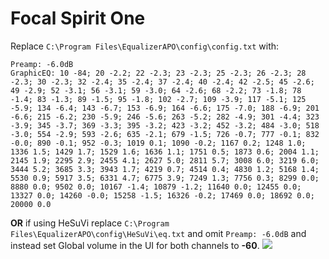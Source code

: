 # Focal Spirit One
Replace `C:\Program Files\EqualizerAPO\config\config.txt` with:
```
Preamp: -6.0dB
GraphicEQ: 10 -84; 20 -2.2; 22 -2.3; 23 -2.3; 25 -2.3; 26 -2.3; 28 -2.3; 30 -2.3; 32 -2.4; 35 -2.4; 37 -2.4; 40 -2.4; 42 -2.5; 45 -2.6; 49 -2.9; 52 -3.1; 56 -3.1; 59 -3.0; 64 -2.6; 68 -2.2; 73 -1.8; 78 -1.4; 83 -1.3; 89 -1.5; 95 -1.8; 102 -2.7; 109 -3.9; 117 -5.1; 125 -5.9; 134 -6.4; 143 -6.7; 153 -6.9; 164 -6.6; 175 -7.0; 188 -6.9; 201 -6.6; 215 -6.2; 230 -5.9; 246 -5.6; 263 -5.2; 282 -4.9; 301 -4.4; 323 -3.9; 345 -3.7; 369 -3.3; 395 -3.2; 423 -3.2; 452 -3.2; 484 -3.0; 518 -3.0; 554 -2.9; 593 -2.6; 635 -2.1; 679 -1.5; 726 -0.7; 777 -0.1; 832 -0.0; 890 -0.1; 952 -0.3; 1019 0.1; 1090 -0.2; 1167 0.2; 1248 1.0; 1336 1.5; 1429 1.7; 1529 1.6; 1636 1.1; 1751 0.5; 1873 0.6; 2004 1.1; 2145 1.9; 2295 2.9; 2455 4.1; 2627 5.0; 2811 5.7; 3008 6.0; 3219 6.0; 3444 5.2; 3685 3.3; 3943 1.7; 4219 0.7; 4514 0.4; 4830 1.2; 5168 1.4; 5530 0.9; 5917 3.5; 6331 4.7; 6775 3.9; 7249 1.3; 7756 0.3; 8299 0.0; 8880 0.0; 9502 0.0; 10167 -1.4; 10879 -1.2; 11640 0.0; 12455 0.0; 13327 0.0; 14260 -0.0; 15258 -1.5; 16326 -0.2; 17469 0.0; 18692 0.0; 20000 0.0
```
**OR** if using HeSuVi replace `C:\Program Files\EqualizerAPO\config\HeSuVi\eq.txt` and omit `Preamp: -6.0dB` and instead set Global volume in the UI for both channels to **-60**.
![](https://raw.githubusercontent.com/jaakkopasanen/AutoEq/master/results/Sonoma%20Model%20One/headphoncecom/onear/Focal%20Spirit%20One/Focal%20Spirit%20One.png)